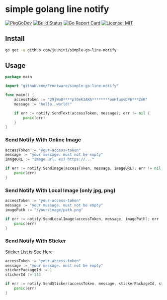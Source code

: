 # simple golang line notify

[![PkgGoDev](https://pkg.go.dev/badge/github.com/juunini/simple-go-line-notify/notify)](https://pkg.go.dev/github.com/juunini/simple-go-line-notify/notify)
[![Build Status](https://travis-ci.org/juunini/simple-go-line-notify.svg?branch=master)](https://travis-ci.org/juunini/simple-go-line-notify)
[![Go Report Card](https://goreportcard.com/badge/github.com/juunini/simple-go-line-notify)](https://goreportcard.com/report/github.com/juunini/simple-go-line-notify)
[![License: MIT](https://img.shields.io/badge/License-MIT-yellow.svg)](https://opensource.org/licenses/MIT)

## Install

```bash
go get -u github.com/juunini/simple-go-line-notify
```

## Usage

```go
package main

import "github.com/Frontware/simple-go-line-notify"

func main() {
    accessToken := "29jWoO****p70eK3AKA********ooHfusvDP6***ZmR"
    message := "hello, world!"

    if err := notify.SendText(accessToken, message); err != nil {
        panic(err)
    }
}
```

### Send Notify With Online Image

```go
accessToken := "your-access-token"
message := "your message. must not be empty"
imageURL := "image url. ex) https://..."

if err := notify.SendImage(accessToken, message, imageURL); err != nil {
    panic(err)
}
```

### Send Notify With Local Image (only jpg, png)
```go
accessToken := "your-access-token"
message := "your message. must not be empty"
imagePath := "/your/image/path.png"

if err := notify.SendLocalImage(accessToken, message, imagePath); err != nil {
    panic(err)
}
```

### Send Notify With Sticker

Sticker List is [See Here](https://devdocs.line.me/files/sticker_list.pdf)

```go
accessToken := "your-access-token"
message := "your message. must not be empty"
stickerPackageId := 1
stickerId := 113

if err := notify.SendSticker(accessToken, message, stickerPackageId, stickerId); err != nil {
    panic(err)
}
```
